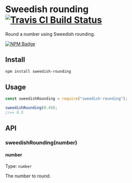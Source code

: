 # Sweedish rounding [![Travis CI Build Status](https://img.shields.io/travis/com/Richienb/sweedish-rounding/master.svg?style=for-the-badge)](https://travis-ci.com/Richienb/sweedish-rounding)

Round a number using Sweedish rounding.

[![NPM Badge](https://nodei.co/npm/sweedish-rounding.png)](https://npmjs.com/package/sweedish-rounding)

## Install

```sh
npm install sweedish-rounding
```

## Usage

```js
const sweedishRounding = require("sweedish-rounding");

sweedishRounding(0.49);
//=> 0.5
```

## API

### sweedishRounding(number)

#### number

Type: `number`

The number to round.
